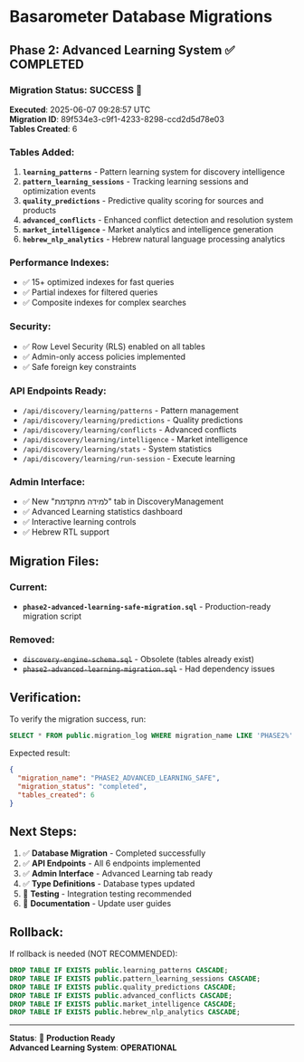 # Basarometer Database Migrations

## Phase 2: Advanced Learning System ✅ **COMPLETED**

### Migration Status: SUCCESS 🎉
**Executed**: 2025-06-07 09:28:57 UTC  
**Migration ID**: 89f534e3-c9f1-4233-8298-ccd2d5d78e03  
**Tables Created**: 6  

### Tables Added:
1. **`learning_patterns`** - Pattern learning system for discovery intelligence
2. **`pattern_learning_sessions`** - Tracking learning sessions and optimization events  
3. **`quality_predictions`** - Predictive quality scoring for sources and products
4. **`advanced_conflicts`** - Enhanced conflict detection and resolution system
5. **`market_intelligence`** - Market analytics and intelligence generation
6. **`hebrew_nlp_analytics`** - Hebrew natural language processing analytics

### Performance Indexes:
- ✅ 15+ optimized indexes for fast queries
- ✅ Partial indexes for filtered queries
- ✅ Composite indexes for complex searches

### Security:
- ✅ Row Level Security (RLS) enabled on all tables
- ✅ Admin-only access policies implemented
- ✅ Safe foreign key constraints

### API Endpoints Ready:
- `/api/discovery/learning/patterns` - Pattern management
- `/api/discovery/learning/predictions` - Quality predictions
- `/api/discovery/learning/conflicts` - Advanced conflicts
- `/api/discovery/learning/intelligence` - Market intelligence
- `/api/discovery/learning/stats` - System statistics
- `/api/discovery/learning/run-session` - Execute learning

### Admin Interface:
- ✅ New "למידה מתקדמת" tab in DiscoveryManagement
- ✅ Advanced Learning statistics dashboard
- ✅ Interactive learning controls
- ✅ Hebrew RTL support

## Migration Files:

### Current:
- **`phase2-advanced-learning-safe-migration.sql`** - Production-ready migration script

### Removed:
- ~~`discovery-engine-schema.sql`~~ - Obsolete (tables already exist)
- ~~`phase2-advanced-learning-migration.sql`~~ - Had dependency issues

## Verification:

To verify the migration success, run:
```sql
SELECT * FROM public.migration_log WHERE migration_name LIKE 'PHASE2%' ORDER BY executed_at DESC LIMIT 1;
```

Expected result:
```json
{
  "migration_name": "PHASE2_ADVANCED_LEARNING_SAFE",
  "migration_status": "completed", 
  "tables_created": 6
}
```

## Next Steps:

1. ✅ **Database Migration** - Completed successfully
2. ✅ **API Endpoints** - All 6 endpoints implemented  
3. ✅ **Admin Interface** - Advanced Learning tab ready
4. ✅ **Type Definitions** - Database types updated
5. 🔄 **Testing** - Integration testing recommended
6. 📝 **Documentation** - Update user guides

## Rollback:

If rollback is needed (NOT RECOMMENDED):
```sql
DROP TABLE IF EXISTS public.learning_patterns CASCADE;
DROP TABLE IF EXISTS public.pattern_learning_sessions CASCADE;
DROP TABLE IF EXISTS public.quality_predictions CASCADE;
DROP TABLE IF EXISTS public.advanced_conflicts CASCADE;
DROP TABLE IF EXISTS public.market_intelligence CASCADE;
DROP TABLE IF EXISTS public.hebrew_nlp_analytics CASCADE;
```

---

**Status**: 🚀 **Production Ready**  
**Advanced Learning System**: **OPERATIONAL**